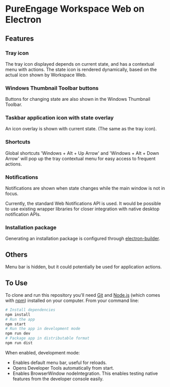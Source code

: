 # PureEngage Workspace Web on Electron

## Features

### Tray icon

The tray icon displayed depends on current state, and has a contextual menu with actions. The state icon is rendered dynamically, based on the actual icon shown by Workspace Web.

### Windows Thumbnail Toolbar buttons

Buttons for changing state are also shown in the Windows Thumbnail Toolbar.

### Taskbar application icon with state overlay

An icon overlay is shown with current state. (The same as the tray icon).

### Shortcuts

Global shortcuts 'Windows + Alt + Up Arrow' and 'Windows + Alt + Down Arrow' will pop up the tray contextual menu for easy access to frequent actions.

### Notifications

Notifications are shown when state changes while the main window is not in focus.

Currently, the standard Web Notifications API is used. It would be possible to use existing wrapper libraries for closer integration with native desktop notification APIs.

### Installation package

Generating an installation package is configured through [electron-builder](https://www.electron.build/).

## Others

Menu bar is hidden, but it could potentially be used for application actions.

## To Use

To clone and run this repository you'll need [Git](https://git-scm.com) and [Node.js](https://nodejs.org/en/download/) (which comes with [npm](http://npmjs.com)) installed on your computer. From your command line:

```bash
# Install dependencies
npm install
# Run the app
npm start
# Run the app in development mode
npm run dev
# Package app in distributable format
npm run dist
```

When enabled, development mode:
- Enables default menu bar, useful for reloads.
- Opens Developer Tools automatically from start.
- Enables BrowserWindow nodeIntegration. This enables testing native features from the developer console easily.
